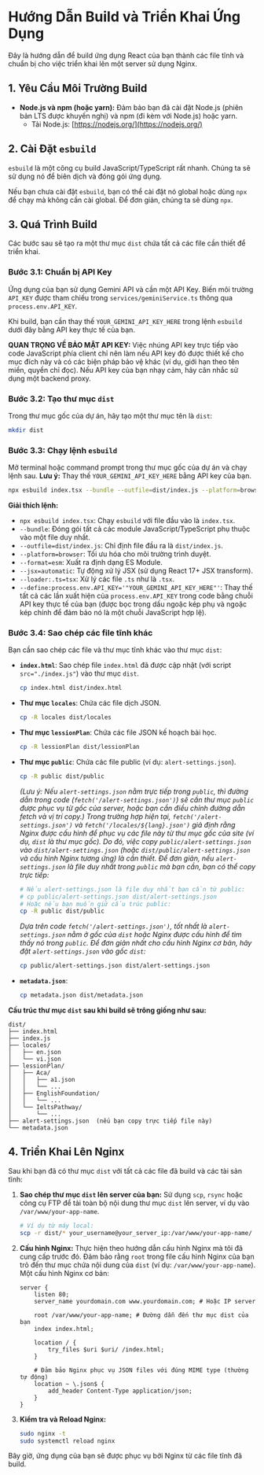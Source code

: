 # Hướng Dẫn Build và Triển Khai Ứng Dụng

Đây là hướng dẫn để build ứng dụng React của bạn thành các file tĩnh và chuẩn bị cho việc triển khai lên một server sử dụng Nginx.

## 1. Yêu Cầu Môi Trường Build

- **Node.js và npm (hoặc yarn):** Đảm bảo bạn đã cài đặt Node.js (phiên bản LTS được khuyến nghị) và npm (đi kèm với Node.js) hoặc yarn.
  - Tải Node.js: [https://nodejs.org/](https://nodejs.org/)

## 2. Cài Đặt `esbuild`

`esbuild` là một công cụ build JavaScript/TypeScript rất nhanh. Chúng ta sẽ sử dụng nó để biên dịch và đóng gói ứng dụng.

Nếu bạn chưa cài đặt `esbuild`, bạn có thể cài đặt nó global hoặc dùng `npx` để chạy mà không cần cài global. Để đơn giản, chúng ta sẽ dùng `npx`.

## 3. Quá Trình Build

Các bước sau sẽ tạo ra một thư mục `dist` chứa tất cả các file cần thiết để triển khai.

### Bước 3.1: Chuẩn bị API Key

Ứng dụng của bạn sử dụng Gemini API và cần một API Key. Biến môi trường `API_KEY` được tham chiếu trong `services/geminiService.ts` thông qua `process.env.API_KEY`.

Khi build, bạn cần thay thế `YOUR_GEMINI_API_KEY_HERE` trong lệnh `esbuild` dưới đây bằng API key thực tế của bạn.

**QUAN TRỌNG VỀ BẢO MẬT API KEY:**
Việc nhúng API key trực tiếp vào code JavaScript phía client chỉ nên làm nếu API key đó được thiết kế cho mục đích này và có các biện pháp bảo vệ khác (ví dụ, giới hạn theo tên miền, quyền chỉ đọc). Nếu API key của bạn nhạy cảm, hãy cân nhắc sử dụng một backend proxy.

### Bước 3.2: Tạo thư mục `dist`

Trong thư mục gốc của dự án, hãy tạo một thư mục tên là `dist`:

```bash
mkdir dist
```

### Bước 3.3: Chạy lệnh `esbuild`

Mở terminal hoặc command prompt trong thư mục gốc của dự án và chạy lệnh sau.
**Lưu ý:** Thay thế `YOUR_GEMINI_API_KEY_HERE` bằng API key của bạn.

```bash
npx esbuild index.tsx --bundle --outfile=dist/index.js --platform=browser --format=esm --jsx=automatic --loader:.ts=tsx --define:process.env.API_KEY='"YOUR_GEMINI_API_KEY_HERE"'
```

**Giải thích lệnh:**
- `npx esbuild index.tsx`: Chạy `esbuild` với file đầu vào là `index.tsx`.
- `--bundle`: Đóng gói tất cả các module JavaScript/TypeScript phụ thuộc vào một file duy nhất.
- `--outfile=dist/index.js`: Chỉ định file đầu ra là `dist/index.js`.
- `--platform=browser`: Tối ưu hóa cho môi trường trình duyệt.
- `--format=esm`: Xuất ra định dạng ES Module.
- `--jsx=automatic`: Tự động xử lý JSX (sử dụng React 17+ JSX transform).
- `--loader:.ts=tsx`: Xử lý các file `.ts` như là `.tsx`.
- `--define:process.env.API_KEY='"YOUR_GEMINI_API_KEY_HERE"'`: Thay thế tất cả các lần xuất hiện của `process.env.API_KEY` trong code bằng chuỗi API key thực tế của bạn (được bọc trong dấu ngoặc kép phụ và ngoặc kép chính để đảm bảo nó là một chuỗi JavaScript hợp lệ).

### Bước 3.4: Sao chép các file tĩnh khác

Bạn cần sao chép các file và thư mục tĩnh khác vào thư mục `dist`:

- **`index.html`**: Sao chép file `index.html` đã được cập nhật (với script `src="./index.js"`) vào thư mục `dist`.
  ```bash
  cp index.html dist/index.html
  ```

- **Thư mục `locales`**: Chứa các file dịch JSON.
  ```bash
  cp -R locales dist/locales
  ```

- **Thư mục `lessionPlan`**: Chứa các file JSON kế hoạch bài học.
  ```bash
  cp -R lessionPlan dist/lessionPlan
  ```

- **Thư mục `public`**: Chứa các file public (ví dụ: `alert-settings.json`).
  ```bash
  cp -R public dist/public 
  ```
  *(Lưu ý: Nếu `alert-settings.json` nằm trực tiếp trong `public`, thì đường dẫn trong code (`fetch('/alert-settings.json')`) sẽ cần thư mục `public` được phục vụ từ gốc của server, hoặc bạn cần điều chỉnh đường dẫn fetch và vị trí copy.)*
  *Trong trường hợp hiện tại, `fetch('/alert-settings.json')` và `fetch('/locales/${lang}.json')` giả định rằng Nginx được cấu hình để phục vụ các file này từ thư mục gốc của site (ví dụ, `dist` là thư mục gốc). Do đó, việc copy `public/alert-settings.json` vào `dist/alert-settings.json` (hoặc `dist/public/alert-settings.json` và cấu hình Nginx tương ứng) là cần thiết. Để đơn giản, nếu `alert-settings.json` là file duy nhất trong `public` mà bạn cần, bạn có thể copy trực tiếp:*
  ```bash
  # Nếu alert-settings.json là file duy nhất bạn cần từ public:
  # cp public/alert-settings.json dist/alert-settings.json 
  # Hoặc nếu bạn muốn giữ cấu trúc public:
  cp -R public dist/public
  ```
  *Dựa trên code `fetch('/alert-settings.json')`, tốt nhất là `alert-settings.json` nằm ở gốc của `dist` hoặc Nginx được cấu hình để tìm thấy nó trong `public`.*
  *Để đơn giản nhất cho cấu hình Nginx cơ bản, hãy đặt `alert-settings.json` vào gốc `dist`:*
  ```bash
  cp public/alert-settings.json dist/alert-settings.json
  ```


- **`metadata.json`**:
  ```bash
  cp metadata.json dist/metadata.json
  ```

**Cấu trúc thư mục `dist` sau khi build sẽ trông giống như sau:**
```
dist/
├── index.html
├── index.js
├── locales/
│   ├── en.json
│   └── vi.json
├── lessionPlan/
│   ├── Aca/
│   │   ├── a1.json
│   │   └── ...
│   ├── EnglishFoundation/
│   │   └── ...
│   └── IeltsPathway/
│       └── ...
├── alert-settings.json  (nếu bạn copy trực tiếp file này)
└── metadata.json
```

## 4. Triển Khai Lên Nginx

Sau khi bạn đã có thư mục `dist` với tất cả các file đã build và các tài sản tĩnh:
1.  **Sao chép thư mục `dist` lên server của bạn:**
    Sử dụng `scp`, `rsync` hoặc công cụ FTP để tải toàn bộ nội dung thư mục `dist` lên server, ví dụ vào `/var/www/your-app-name`.
    ```bash
    # Ví dụ từ máy local:
    scp -r dist/* your_username@your_server_ip:/var/www/your-app-name/
    ```
2.  **Cấu hình Nginx:**
    Thực hiện theo hướng dẫn cấu hình Nginx mà tôi đã cung cấp trước đó. Đảm bảo rằng `root` trong file cấu hình Nginx của bạn trỏ đến thư mục chứa nội dung của `dist` (ví dụ: `/var/www/your-app-name`).
    Một cấu hình Nginx cơ bản:
    ```nginx
    server {
        listen 80;
        server_name yourdomain.com www.yourdomain.com; # Hoặc IP server

        root /var/www/your-app-name; # Đường dẫn đến thư mục dist của bạn
        index index.html;

        location / {
            try_files $uri $uri/ /index.html;
        }
        
        # Đảm bảo Nginx phục vụ JSON files với đúng MIME type (thường tự động)
        location ~ \.json$ {
            add_header Content-Type application/json;
        }
    }
    ```
3.  **Kiểm tra và Reload Nginx:**
    ```bash
    sudo nginx -t
    sudo systemctl reload nginx
    ```

Bây giờ, ứng dụng của bạn sẽ được phục vụ bởi Nginx từ các file tĩnh đã build.
